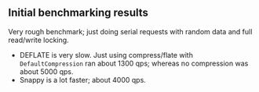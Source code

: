 ## Initial benchmarking results

Very rough benchmark; just doing serial requests with random data and full read/write locking.

* DEFLATE is very slow. Just using compress/flate with `DefaultCompression` ran about 1300 qps; whereas no
  compression was about 5000 qps.
* Snappy is a lot faster; about 4000 qps.
